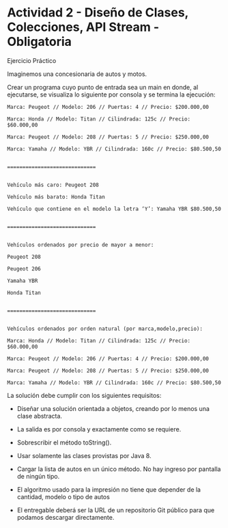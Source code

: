# Actividad 2 - Diseño de Clases, Colecciones, API Stream - Obligatoria

Ejercicio Práctico

Imaginemos una concesionaria de autos y motos.

Crear un programa cuyo punto de entrada sea un main en donde, al ejecutarse, se visualiza lo siguiente por consola y se termina la ejecución:

```text
Marca: Peugeot // Modelo: 206 // Puertas: 4 // Precio: $200.000,00

Marca: Honda // Modelo: Titan // Cilindrada: 125c // Precio: $60.000,00

Marca: Peugeot // Modelo: 208 // Puertas: 5 // Precio: $250.000,00

Marca: Yamaha // Modelo: YBR // Cilindrada: 160c // Precio: $80.500,50


=============================


Vehículo más caro: Peugeot 208

Vehículo más barato: Honda Titan

Vehículo que contiene en el modelo la letra ‘Y’: Yamaha YBR $80.500,50


=============================


Vehículos ordenados por precio de mayor a menor:

Peugeot 208

Peugeot 206

Yamaha YBR

Honda Titan


=============================


Vehículos ordenados por orden natural (por marca,modelo,precio):

Marca: Honda // Modelo: Titan // Cilindrada: 125c // Precio: $60.000,00

Marca: Peugeot // Modelo: 206 // Puertas: 4 // Precio: $200.000,00

Marca: Peugeot // Modelo: 208 // Puertas: 5 // Precio: $250.000,00

Marca: Yamaha // Modelo: YBR // Cilindrada: 160c // Precio: $80.500,50
```

La solución debe cumplir con los siguientes requisitos:

- Diseñar una solución orientada a objetos, creando por lo menos una clase abstracta.

- La salida es por consola y exactamente como se requiere.

- Sobrescribir el método toString().

- Usar solamente las clases provistas por Java 8.

- Cargar la lista de autos en un único método. No hay ingreso por pantalla de ningún tipo.

- El algoritmo usado para la impresión no tiene que depender de la cantidad, modelo o tipo de autos

- El entregable deberá ser la URL de un repositorio Git público para que podamos descargar directamente.
